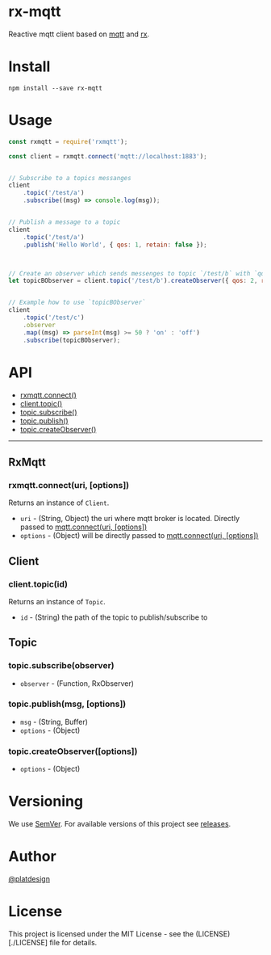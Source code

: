 # rx-mqtt

Reactive mqtt client based on [mqtt](https://www.npmjs.com/package/mqtt) and [rx](https://www.npmjs.com/package/rx).


# Install

`npm install --save rx-mqtt`

# Usage

```javascript
const rxmqtt = require('rxmqtt');

const client = rxmqtt.connect('mqtt://localhost:1883');


// Subscribe to a topics messanges
client
	.topic('/test/a')
	.subscribe((msg) => console.log(msg));


// Publish a message to a topic
client
	.topic('/test/a')
	.publish('Hello World', { qos: 1, retain: false });



// Create an observer which sends messenges to topic `/test/b` with `qos:2` and `retain:true` if `onNext(msg)` is invoked.
let topicBObserver = client.topic('/test/b').createObserver({ qos: 2, retain: true });


// Example how to use `topicBObserver`
client
	.topic('/test/c')
	.observer
	.map((msg) => parseInt(msg) >= 50 ? 'on' : 'off')
	.subscribe(topicBObserver);

```


# API

- [rxmqtt.connect()](#rxmqttconnecturi-options)
- [client.topic()](#clienttopicid)
- [topic.subscribe()](#topicsubscribeobserver)
- [topic.publish()](#topicpublishmsg-options)
- [topic.createObserver()](#topiccreateobserveroptions)

-----

## RxMqtt

### rxmqtt.connect(uri, [options])

Returns an instance of `Client`.

- `uri` - (String, Object) the uri where mqtt broker is located. Directly passed to [mqtt.connect(uri, [options])](https://www.npmjs.com/package/mqtt#connect)
- `options` - (Object) will be directly passed to [mqtt.connect(uri, [options])](https://www.npmjs.com/package/mqtt#connect)


## Client

### client.topic(id)

Returns an instance of `Topic`.

- `id` - (String) the path of the topic to publish/subscribe to


## Topic

### topic.subscribe(observer)

- `observer` - (Function, RxObserver)


### topic.publish(msg, [options])

- `msg` - (String, Buffer)
- `options` - (Object)

### topic.createObserver([options])

- `options` - (Object)


# Versioning

We use [SemVer](http://semver.org/). For available versions of this project see [releases](./rx-mqtt/releases).

# Author

[@platdesign](https://twitter.com/platdesign)


# License

This project is licensed under the MIT License - see the (LICENSE)[./LICENSE] file for details.



